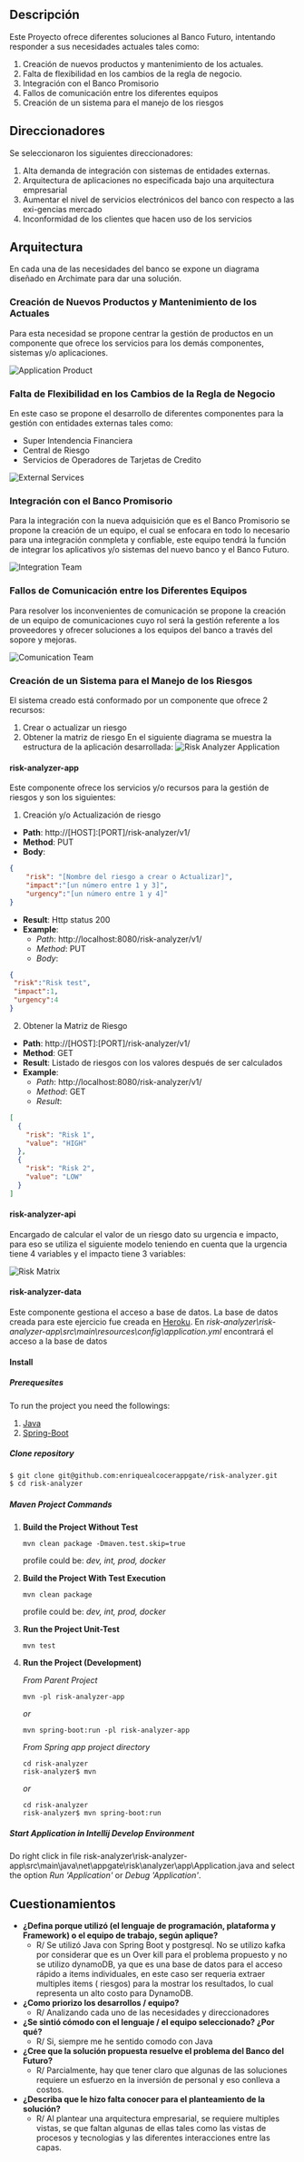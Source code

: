 ## Descripción
Este Proyecto ofrece diferentes soluciones al Banco Futuro, intentando responder a sus necesidades actuales tales como:
1. Creación de nuevos productos y mantenimiento de los actuales.
2. Falta de flexibilidad en los cambios de la regla de negocio.
3. Integración con el Banco Promisorio
4. Fallos de comunicación entre los diferentes equipos
5. Creación de un sistema para el manejo de los riesgos

## Direccionadores
Se seleccionaron los siguientes direccionadores:
1. Alta demanda de integración con sistemas de entidades externas.
2. Arquitectura de aplicaciones no especificada bajo una arquitectura empresarial
3. Aumentar el nivel de servicios electrónicos del banco con respecto a las exi-gencias
mercado
4. Inconformidad de los clientes que hacen uso de los servicios

## Arquitectura
En cada una de las necesidades del banco se expone un diagrama diseñado en Archimate para dar una solución.


### Creación de Nuevos Productos y Mantenimiento de los Actuales
Para esta necesidad se propone centrar la gestión de productos en un componente que ofrece los servicios para los demás componentes, sistemas y/o aplicaciones.

![Application Product](./arquitecture/application-product.png)

### Falta de Flexibilidad en los Cambios de la Regla de Negocio
En este caso se propone el desarrollo de diferentes componentes para la gestión con entidades externas tales como:
- Super Intendencia Financiera
- Central de Riesgo
- Servicios de Operadores de Tarjetas de Credito

![External Services](./arquitecture/external-services.png)

### Integración con el Banco Promisorio
Para la integración con la nueva adquisición que es el Banco Promisorio se propone la creación de un equipo, el cual se enfocara en todo lo necesario para una integración conmpleta y confiable, este equipo tendrá la función de integrar los aplicativos y/o sistemas del nuevo banco y el Banco Futuro.

![Integration Team](./arquitecture/integration-team.png)


### Fallos de Comunicación entre los Diferentes Equipos
Para resolver los inconvenientes de comunicación se propone la creación de un equipo de comunicaciones cuyo rol será la gestión referente a los proveedores y ofrecer soluciones a los equipos del banco a través del sopore y mejoras.

![Comunication Team](./arquitecture/comunication-team.png)

### Creación de un Sistema para el Manejo de los Riesgos
El sistema creado está conformado por un componente que ofrece 2 recursos:
1. Crear o actualizar un riesgo
2. Obtener la matriz de riesgo
En el siguiente diagrama se muestra la estructura de la aplicación desarrollada:
![Risk Analyzer Application](./arquitecture/risk-analyzer.png)

#### risk-analyzer-app
Este componente ofrece los servicios y/o recursos para la gestión de riesgos y son los siguientes:
1. Creación y/o Actualización de riesgo
- **Path**: http://[HOST]:[PORT]/risk-analyzer/v1/
-  **Method**: PUT
- **Body**:
```json
{
	"risk": "[Nombre del riesgo a crear o Actualizar]",
	"impact":"[un número entre 1 y 3]",
	"urgency":"[un número entre 1 y 4]"
}
```
- **Result**: Http status 200
- **Example**: 
    - *Path*: http://localhost:8080/risk-analyzer/v1/
    - *Method*: PUT
    - *Body*: 
 ```json
 {
  "risk":"Risk test",
  "impact":1,
  "urgency":4
 }
 ```

2.  Obtener la Matriz de Riesgo
- **Path**: http://[HOST]:[PORT]/risk-analyzer/v1/
-  **Method**: GET
-  **Result**: Listado de riesgos con los valores después de ser calculados 
-  **Example**: 
    - *Path*: http://localhost:8080/risk-analyzer/v1/
    - *Method*: GET
    - *Result*: 
 ```json
 [
   {
     "risk": "Risk 1",
     "value": "HIGH"
   },
   {
     "risk": "Risk 2",
     "value": "LOW"
   }
 ]
 ```

#### risk-analyzer-api
Encargado de calcular el valor de un riesgo dato su urgencia e impacto, para eso se utiliza el siguiente modelo teniendo en cuenta que la urgencia tiene 4 variables y el impacto tiene 3 variables:

![Risk Matrix](./arquitecture/matrix.png)

#### risk-analyzer-data
Este componente gestiona el acceso a base de datos. 
La base de datos creada para este ejercicio fue creada en [Heroku]. En *risk-analyzer\risk-analyzer-app\src\main\resources\config\application.yml* encontrará el acceso a la base de datos



#### Install

##### Prerequesites
To run the project you need the followings:
1. [Java]
2. [Spring-Boot]

[Java]: <https://www.java.com/es/download/>
[Spring-Boot]: <https://spring.io/projects/spring-boot>
[Heroku]: <https://www.heroku.com/>

##### Clone repository
```bash
$ git clone git@github.com:enriquealcocerappgate/risk-analyzer.git
$ cd risk-analyzer
```


##### Maven Project Commands

1. __Build the Project Without Test__

    ```
    mvn clean package -Dmaven.test.skip=true
    ```
    profile could be: _dev, int, prod, docker_

2. __Build the Project With Test Execution__

    ```
    mvn clean package
    ```
    profile could be: _dev, int, prod, docker_

3. __Run the Project Unit-Test__

    ```
    mvn test
    ```


4. __Run the Project (Development)__

    _From Parent Project_
    ```
    mvn -pl risk-analyzer-app
    ```
    _or_
    ```
    mvn spring-boot:run -pl risk-analyzer-app
    ```

    _From Spring app project directory_
    ```
    cd risk-analyzer
    risk-analyzer$ mvn
    ```
    _or_
    ```
    cd risk-analyzer
    risk-analyzer$ mvn spring-boot:run
    ```


##### Start Application in Intellij Develop Environment

Do right click in file risk-analyzer\risk-analyzer-app\src\main\java\net\appgate\risk\analyzer\app\Application.java and select the option _Run 'Application'_ or _Debug 'Application'_.

## Cuestionamientos
- **¿Defina porque utilizó (el lenguaje de programación, plataforma y Framework) o el
equipo de trabajo, según aplique?**
    - R/ Se utilizó Java con Spring Boot y postgresql. No se utilizo kafka por considerar que es un Over kill para el problema propuesto y no se utilizo dynamoDB, ya que es una base de datos para el acceso rápido  a items individuales, en este caso ser requeria extraer multiples items ( riesgos) para la mostrar los resultados, lo cual representa un alto costo para DynamoDB.
- **¿Como priorizo los desarrollos / equipo?**
    - R/ Analizando cada uno de las necesidades y direccionadores
- **¿Se sintió cómodo con el lenguaje / el equipo seleccionado? ¿Por qué?**
    - R/ Si, siempre me he sentido comodo con Java
- **¿Cree que la solución propuesta resuelve el problema del Banco del Futuro?**
    - R/ Parcialmente, hay que tener claro que algunas de las soluciones requiere un esfuerzo en la inversión de personal y eso conlleva a costos.
- **¿Describa que le hizo falta conocer para el planteamiento de la solución?**
    - R/ Al plantear una arquitectura empresarial, se requiere multiples vistas, se que faltan algunas de ellas tales como las vistas de procesos y tecnologias y las diferentes interacciones entre las capas.